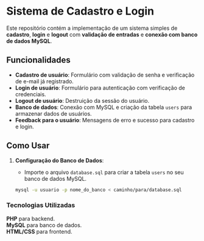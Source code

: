 # Sistema de Cadastro e Login

Este repositório contém a implementação de um sistema simples de **cadastro**, **login** e **logout** com **validação de entradas** e **conexão com banco de dados MySQL**.

## Funcionalidades

- **Cadastro de usuário**: Formulário com validação de senha e verificação de e-mail já registrado.
- **Login de usuário**: Formulário para autenticação com verificação de credenciais.
- **Logout de usuário**: Destruição da sessão do usuário.
- **Banco de dados**: Conexão com MySQL e criação da tabela `users` para armazenar dados de usuários.
- **Feedback para o usuário**: Mensagens de erro e sucesso para cadastro e login.

## Como Usar

1. **Configuração do Banco de Dados**:
   - Importe o arquivo `database.sql` para criar a tabela `users` no seu banco de dados MySQL.
   
   ```bash
   mysql -u usuario -p nome_do_banco < caminho/para/database.sql


### Tecnologias Utilizadas
**PHP** para backend.  
**MySQL** para banco de dados.  
**HTML/CSS** para frontend.  